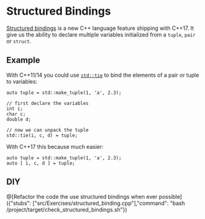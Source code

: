 # Structured Bindings

[Structured bindings](http://en.cppreference.com/w/cpp/language/structured_binding)
is a new C++ language feature shipping with C++17.
It give us the ability to declare multiple variables initialized
from a `tuple`, `pair` or `struct`.

## Example
With C++11/14 you could use [`std::tie`](http://en.cppreference.com/w/cpp/utility/tuple/tie)
to bind the elements of a pair or tuple to variables:
```
auto tuple = std::make_tuple(1, 'a', 2.3);

// first declare the variables
int i;
char c;
double d;

// now we can unpack the tuple
std::tie(i, c, d) = tuple;
```

With C++17 this because much easier:
```
auto tuple = std::make_tuple(1, 'a', 2.3);
auto [ i, c, d ] = tuple;
```
## DIY

@[Refactor the code the use structured bindings when ever possible]({"stubs": ["src/Exercises/structured_binding.cpp"],"command": "bash /project/target/check_structured_bindings.sh"})
